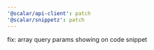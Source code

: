 ```yaml
---
'@scalar/api-client': patch
'@scalar/snippetz': patch
---
```


fix: array query params showing on code snippet
